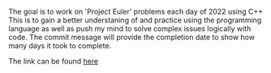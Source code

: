 The goal is to work on 'Project Euler' problems each day of 2022 using C++
This is to gain a better understaning of and practice using the programming language as well as push my mind to solve complex issues logically with code.
The commit message will provide the completion date to show how many days it took to complete.

The link can be found [here](https://projecteuler.net/archives)